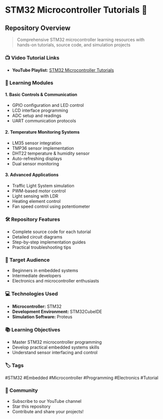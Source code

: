# STM32 Microcontroller Tutorials 🚀

## Repository Overview
> Comprehensive STM32 microcontroller learning resources with hands-on tutorials, source code, and simulation projects

### 📺 Video Tutorial Links
- **YouTube Playlist:** [STM32 Microcontroller Tutorials](https://youtube.com/playlist?list=PLrZbkNpNVSwx-2tB_fLqFH8-9rFjmxbLP)

### 🔬 Learning Modules

#### 1. Basic Controls & Communication
- GPIO configuration and LED control
- LCD interface programming
- ADC setup and readings
- UART communication protocols

#### 2. Temperature Monitoring Systems
- LM35 sensor integration
- TMP36 sensor implementation
- DHT22 temperature & humidity sensor
- Auto-refreshing displays
- Dual sensor monitoring

#### 3. Advanced Applications
- Traffic Light System simulation
- PWM-based motor control
- Light sensing with LDR
- Heating element control
- Fan speed control using potentiometer

### 🛠 Repository Features
- Complete source code for each tutorial
- Detailed circuit diagrams
- Step-by-step implementation guides
- Practical troubleshooting tips

### 🎯 Target Audience
- Beginners in embedded systems
- Intermediate developers
- Electronics and microcontroller enthusiasts

### 💻 Technologies Used
- **Microcontroller:** STM32
- **Development Environment:** STM32CubeIDE
- **Simulation Software:** Proteus

### 📚 Learning Objectives
- Master STM32 microcontroller programming
- Develop practical embedded systems skills
- Understand sensor interfacing and control

### 🏷️ Tags
#STM32 #Embedded #Microcontroller #Programming #Electronics #Tutorial

### 📢 Community
- Subscribe to our YouTube channel
- Star this repository
- Contribute and share your projects!

